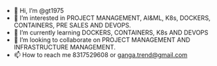 - 👋 Hi, I’m @gt1975
- 👀 I’m interested in PROJECT MANAGEMENT, AI&ML, K8s, DOCKERS, CONTAINERS, PRE SALES AND DEVOPS. 
- 🌱 I’m currently learning DOCKERS, CONTAINERS, K8s AND DEVOPS
- 💞️ I’m looking to collaborate on PROJECT MANAGEMENT AND INFRASTRUCTURE MANAGEMENT.
- 📫 How to reach me 8317529608 or ganga.trend@gmail.com

<!---
gt1975/gt1975 is a ✨ special ✨ repository because its `README.md` (this file) appears on your GitHub profile.
You can click the Preview link to take a look at your changes.
--->
